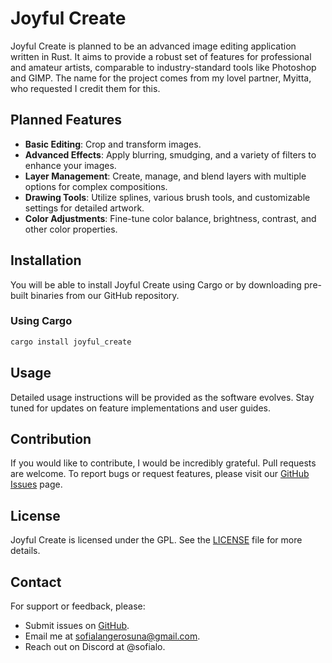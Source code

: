 # Joyful Create

Joyful Create is planned to be an advanced image editing application written in Rust. It aims to provide a robust set of features for professional and amateur artists, comparable to industry-standard tools like Photoshop and GIMP. The name for the project comes from my lovel partner, Myitta, who requested I credit them for this.

## Planned Features

- **Basic Editing**: Crop and transform images.
- **Advanced Effects**: Apply blurring, smudging, and a variety of filters to enhance your images.
- **Layer Management**: Create, manage, and blend layers with multiple options for complex compositions.
- **Drawing Tools**: Utilize splines, various brush tools, and customizable settings for detailed artwork.
- **Color Adjustments**: Fine-tune color balance, brightness, contrast, and other color properties.

## Installation

You will be able to install Joyful Create using Cargo or by downloading pre-built binaries from our GitHub repository.

### Using Cargo

```sh
cargo install joyful_create
```

## Usage

Detailed usage instructions will be provided as the software evolves. Stay tuned for updates on feature implementations and user guides.

## Contribution

If you would like to contribute, I would be incredibly grateful. Pull requests are welcome. To report bugs or request features, please visit our [GitHub Issues](https://github.com/slangerosuna/photo_software/issues) page.

## License

Joyful Create is licensed under the GPL. See the [LICENSE](https://github.com/slangerosuna/photo_software/blob/master/LICENSE) file for more details.

## Contact

For support or feedback, please:

- Submit issues on [GitHub](https://github.com/slangerosuna/photo_software/issues).
- Email me at [sofialangerosuna@gmail.com](mailto:sofialangerosuna@gmail.com).
- Reach out on Discord at @sofialo.
